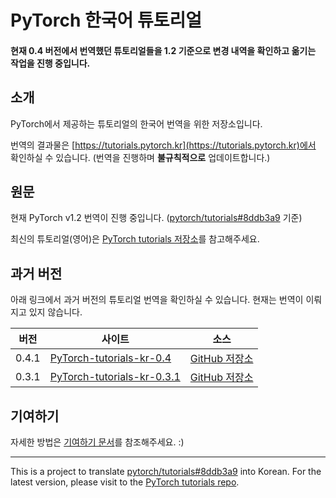 # PyTorch 한국어 튜토리얼

#### 현재 0.4 버전에서 번역했던 튜토리얼들을 1.2 기준으로 변경 내역을 확인하고 옮기는 작업을 진행 중입니다.

## 소개

PyTorch에서 제공하는 튜토리얼의 한국어 번역을 위한 저장소입니다.

번역의 결과물은 [https://tutorials.pytorch.kr](https://tutorials.pytorch.kr)에서 확인하실 수 있습니다. (번역을 진행하며 **불규칙적으로** 업데이트합니다.)

## 원문

현재 PyTorch v1.2 번역이 진행 중입니다. ([pytorch/tutorials#8ddb3a9](https://github.com/pytorch/tutorials/commit/8ddb3a97cc951510d0f082f7511e6adbdd6b8f5a) 기준)

최신의 튜토리얼(영어)은 [PyTorch tutorials 저장소](https://github.com/pytorch/tutorials)를 참고해주세요.

## 과거 버전

아래 링크에서 과거 버전의 튜토리얼 번역을 확인하실 수 있습니다. 현재는 번역이 이뤄지고 있지 않습니다.

  | 버전   | 사이트    | 소스     |
  | ------ | --------- | -------- |
  | 0.4.1  | [PyTorch-tutorials-kr-0.4](https://9bow.github.io/PyTorch-tutorials-kr-0.4) | [GitHub 저장소](https://github.com/9bow/PyTorch-tutorials-kr-0.4) |
  | 0.3.1  | [PyTorch-tutorials-kr-0.3.1](https://9bow.github.io/PyTorch-tutorials-kr-0.3.1) | [GitHub 저장소](https://github.com/9bow/PyTorch-tutorials-kr-0.3.1) |

## 기여하기

자세한 방법은 [기여하기 문서](CONTRIBUTING.md)를 참조해주세요. :)

---
This is a project to translate [pytorch/tutorials#8ddb3a9](https://github.com/pytorch/tutorials/commit/8ddb3a97cc951510d0f082f7511e6adbdd6b8f5a) into Korean. For the latest version, please visit to the [PyTorch tutorials repo](https://github.com/pytorch/tutorials).
